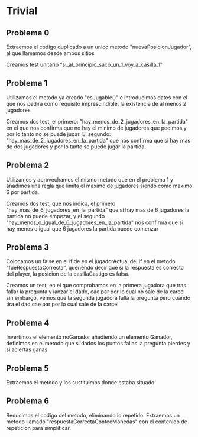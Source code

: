 # Trivial

## Problema 0

Extraemos el codigo duplicado a un unico metodo "nuevaPosicionJugador",
al que llamamos desde ambos sitios

Creamos test unitario "si_al_principio_saco_un_1_voy_a_casilla_1"

## Problema 1

Utilizamos el metodo ya creado "esJugable()" e introducimos datos con el que nos pedira como requisito
imprescindible, la existencia de al menos 2 jugadores

Creamos dos test, el primero: "hay_menos_de_2_jugadores_en_la_partida" en el que nos confirma que 
no hay el minimo de jugadores que pedimos y por lo tanto no se puede jugar. El segundo: "hay_mas_de_2_jugadores_en_la_partida"
que nos confirma que si hay mas de dos jugadores y por lo tanto se puede jugar la partida.

## Problema 2

Utilizamos y aprovechamos el mismo metodo que en el problema 1 y añadimos una regla que limita el maximo
de jugadores siendo como maximo 6 por partida.

Creamos dos test, que nos indica, el primero "hay_mas_de_6_jugadores_en_la_partida" que si hay mas
de 6 jugadores la partida no puede empezar, y el segundo "hay_menos_o_igual_de_6_jugadores_en_la_partida" 
nos confirma que si hay menos o igual que 6 jugadores la partida puede comenzar

## Problema 3 

Colocamos un false en el if de en el jugadorActual del if en el metodo "fueRespuestaCorrecta", queriendo decir
que si la respuesta es correcto del player, la posicion de la casillaCastigo es falsa.

Creamos un test, en el que comprobamos en la primera jugadora que tras fallar la pregunta y lanzar el dado, cae par por lo cual no sale de la carcel
sin embargo, vemos que la segunda jugadora falla la pregunta pero cuando tira el dad cae par por lo cual sale de la carcel

## Problema 4
Invertimos el elemento noGanador añadiendo un elemento Ganador, definimos en el metodo que si dados los puntos
fallas la pregunta pierdes y si aciertas ganas

## Problema 5

Extraemos el metodo y los sustituimos donde estaba situado.

## Problema 6

Reducimos el codigo del metodo, eliminando lo repetido. Extraemos un metodo llamado "respuestaCorrectaConteoMonedas" con 
el contenido de repeticion para simplificar.